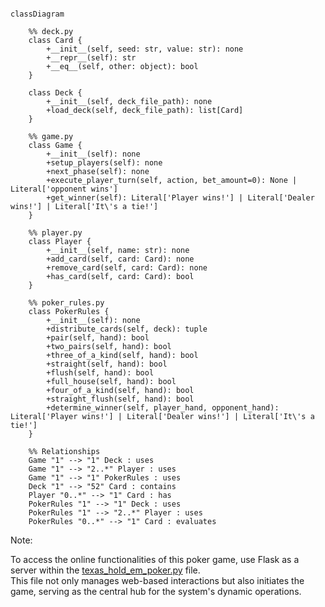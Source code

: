 ```mermaid

classDiagram

    %% deck.py
    class Card {
        +__init__(self, seed: str, value: str): none
        +__repr__(self): str
        +__eq__(self, other: object): bool
    }

    class Deck {
        +__init__(self, deck_file_path): none
        +load_deck(self, deck_file_path): list[Card]
    }

    %% game.py
    class Game {
        +__init__(self): none
        +setup_players(self): none
        +next_phase(self): none
        +execute_player_turn(self, action, bet_amount=0): None | Literal['opponent wins']
        +get_winner(self): Literal['Player wins!'] | Literal['Dealer wins!'] | Literal['It\'s a tie!']
    }

    %% player.py
    class Player {
        +__init__(self, name: str): none
        +add_card(self, card: Card): none
        +remove_card(self, card: Card): none
        +has_card(self, card: Card): bool
    }

    %% poker_rules.py
    class PokerRules {
        +__init__(self): none
        +distribute_cards(self, deck): tuple
        +pair(self, hand): bool
        +two_pairs(self, hand): bool
        +three_of_a_kind(self, hand): bool
        +straight(self, hand): bool
        +flush(self, hand): bool
        +full_house(self, hand): bool
        +four_of_a_kind(self, hand): bool
        +straight_flush(self, hand): bool
        +determine_winner(self, player_hand, opponent_hand): Literal['Player wins!'] | Literal['Dealer wins!'] | Literal['It\'s a tie!']
    }

    %% Relationships
    Game "1" --> "1" Deck : uses
    Game "1" --> "2..*" Player : uses
    Game "1" --> "1" PokerRules : uses
    Deck "1" --> "52" Card : contains
    Player "0..*" --> "1" Card : has
    PokerRules "1" --> "1" Deck : uses
    PokerRules "1" --> "2..*" Player : uses
    PokerRules "0..*" --> "1" Card : evaluates
```


Note:

To access the online functionalities of this poker game, use Flask as a server within the [texas_hold_em_poker.py]([https://github.com/LucaPontellini/Texas-Hold-em-poker/blob/aa0a418de6b135fb74e7b707a1021881beb69ec5/texas_hold_em_poker.py](https://github.com/LucaPontellini/Texas-Hold-em-poker/blob/aa0a418de6b135fb74e7b707a1021881beb69ec5/texas_hold_em_poker.py)) file.<br>
This file not only manages web-based interactions but also initiates the game, serving as the central hub for the system's dynamic operations.